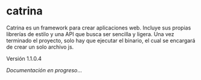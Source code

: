# catrina
Catrina es un framework para crear aplicaciones web. Incluye sus propias 
librerías de estilo y una API que busca ser sencilla y ligera. 
Una vez terminado el proyecto, solo hay que ejecutar el binario, el cual se 
encargará de crear un solo archivo js.

Versión 1.1.0.4

*Documentación en progreso*...
